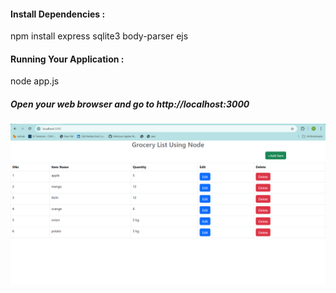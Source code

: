 <h4>Install Dependencies  :  </h4>
npm install express sqlite3 body-parser ejs

<h4>Running Your Application   : </h4>
node app.js

<h5>Open your web browser and go to http://localhost:3000</h5>

![My Project Screenshot](https://github.com/RishikaSoni16/NodeJsApp/blob/main/Screenshot.png?raw=true)
